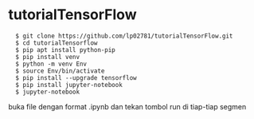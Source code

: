 # tutorialTensorFlow

~~~  
  $ git clone https://github.com/lp02781/tutorialTensorFlow.git
  $ cd tutorialTensorflow
  $ pip apt install python-pip
  $ pip install venv
  $ python -m venv Env
  $ source Env/bin/activate
  $ pip install --upgrade tensorflow
  $ pip install jupyter-notebook
  $ jupyter-notebook
~~~

buka file dengan format .ipynb dan tekan tombol run di tiap-tiap segmen
